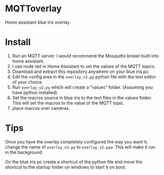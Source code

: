 # MQTToverlay
Home assistant blue iris overlay

# Install
1) Run an MQTT server. I would recommend the Mosquitto broker built into home assistant.
2) I use node red in Home Assistant to set the values of the MQTT topics.
3) Download and extract this repository anywhere on your blue iris pc.
4) Edit the config area in the ```overlay_v2.py``` python file with the text editor of your choice.
5) Run ```overlay_v2.py``` which will create a "values" folder. (Assuming you have python installed)
6) Set the macros source in blue iris to the text files in the values folder. This will set the macros to the value of the MQTT topic.
7) place macros over cameras.


# Tips
Once you have the overlay completely configured the way you want it, change the name of ```overlay_v2.py``` to ```overlay_v2.pyw```. This will make it run in the background.

On the blue iris pc create a shortcut of the python file and move the shortcut to the startup folder on windows to start it on boot.
